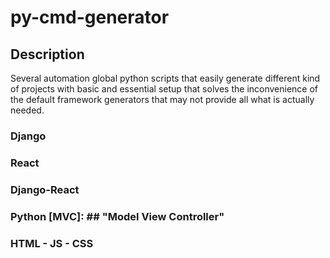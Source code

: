 # py-cmd-generator

## Description

Several automation global python scripts that easily generate different kind of projects with basic and essential setup that solves the inconvenience of the default framework generators that may not provide all what is actually needed.

### Django

### React

### Django-React

### Python [MVC]: ## "Model View Controller"

### HTML - JS - CSS